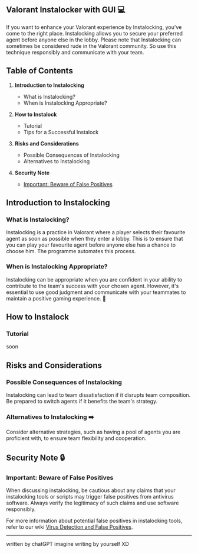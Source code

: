 ## Valorant Instalocker with GUI 💻

If you want to enhance your Valorant experience by Instalocking, you've come to the right place. Instalocking allows you to secure your preferred agent before anyone else in the lobby. Please note that Instalocking can sometimes be considered rude in the Valorant community. So use this technique responsibly and communicate with your team.

## Table of Contents 

1. **Introduction to Instalocking**
   - What is Instalocking?
   - When is Instalocking Appropriate?

2. **How to Instalock**
   - Tutorial
   - Tips for a Successful Instalock

3. **Risks and Considerations**
   - Possible Consequences of Instalocking
   - Alternatives to Instalocking

4. **Security Note**
   - [Important: Beware of False Positives](#important-beware-of-false-positives)

## Introduction to Instalocking

### What is Instalocking? 

Instalocking is a practice in Valorant where a player selects their favourite agent as soon as possible when they enter a lobby. This is to ensure that you can play your favourite agent before anyone else has a chance to choose him. The programme automates this process.

### When is Instalocking Appropriate?

Instalocking can be appropriate when you are confident in your ability to contribute to the team's success with your chosen agent. However, it's essential to use good judgment and communicate with your teammates to maintain a positive gaming experience. 💛
## How to Instalock

### Tutorial 

soon

## Risks and Considerations

### Possible Consequences of Instalocking

Instalocking can lead to team dissatisfaction if it disrupts team composition. Be prepared to switch agents if it benefits the team's strategy.

### Alternatives to Instalocking ➡️

Consider alternative strategies, such as having a pool of agents you are proficient with, to ensure team flexibility and cooperation.

## Security Note 🔒

### Important: Beware of False Positives

When discussing instalocking, be cautious about any claims that your instalocking tools or scripts may trigger false positives from antivirus software. Always verify the legitimacy of such claims and use software responsibly.

For more information about potential false positives in instalocking tools, refer to our wiki [Virus Detection and False Positives]([link-to-your-virus-text-guide](https://github.com/willi6392/valorant-instalocker-with-gui/wiki/Virus%3F)https://github.com/willi6392/valorant-instalocker-with-gui/wiki/Virus%3F).

***

written by chatGPT imagine writing by yourself XD
